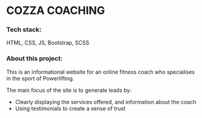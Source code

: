 # COZZA COACHING

### Tech stack:

HTML, CSS, JS, Bootstrap, SCSS

### About this project: 

This is an informational website for an online fitness coach who specialises in the sport of Powerlifting. 

The main focus of the site is to generate leads by:
- Clearly displaying the services offered, and information about the coach
- Using testimonials to create a sense of trust
